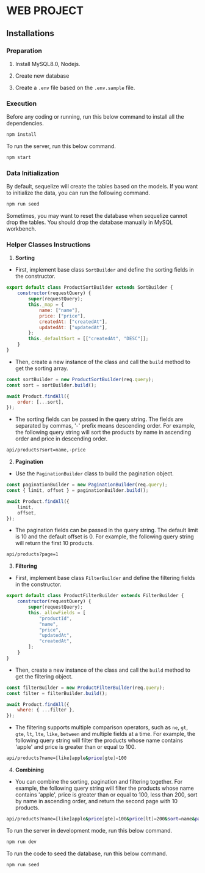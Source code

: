 # WEB PROJECT

## Installations

### Preparation

1. Install MySQL8.0, Nodejs.

2. Create new database

3. Create a `.env` file based on the `.env.sample` file.

### Execution

Before any coding or running, run this below command to install all the dependencies.

```bash
npm install
```

To run the server, run this below command.

```bash
npm start
```

### Data Initialization

By default, sequelize will create the tables based on the models. If you want to initialize the data, you can run the following command.

```bash
npm run seed
```

Sometimes, you may want to reset the database when sequelize cannot drop the tables. You should drop the database manually in MySQL workbench.

### Helper Classes Instructions

1. **Sorting**

-   First, implement base class `SortBuilder` and define the sorting fields in the constructor.

```javascript
export default class ProductSortBuilder extends SortBuilder {
    constructor(requestQuery) {
        super(requestQuery);
        this._map = {
            name: ["name"],
            price: ["price"],
            createdAt: ["createdAt"],
            updatedAt: ["updatedAt"],
        };
        this._defaultSort = [["createdAt", "DESC"]];
    }
}
```

-   Then, create a new instance of the class and call the `build` method to get the sorting array.

```javascript
const sortBuilder = new ProductSortBuilder(req.query);
const sort = sortBuilder.build();

await Product.findAll({
    order: [...sort],
});
```

-   The sorting fields can be passed in the query string. The fields are separated by commas, '-' prefix means descending order. For example, the following query string will sort the products by name in ascending order and price in descending order.

```bash
api/products?sort=name,-price
```

2. **Pagination**

-   Use the `PaginationBuilder` class to build the pagination object.

```javascript
const paginationBuilder = new PaginationBuilder(req.query);
const { limit, offset } = paginationBuilder.build();

await Product.findAll({
    limit,
    offset,
});
```

-   The pagination fields can be passed in the query string. The default limit is 10 and the default offset is 0. For example, the following query string will return the first 10 products.

```bash
api/products?page=1
```

3. **Filtering**

-   First, implement base class `FilterBuilder` and define the filtering fields in the constructor.

```javascript
export default class ProductFilterBuilder extends FilterBuilder {
    constructor(requestQuery) {
        super(requestQuery);
        this._allowFields = [
            "productId",
            "name",
            "price",
            "updatedAt",
            "createdAt",
        ];
    }
}
```

-   Then, create a new instance of the class and call the `build` method to get the filtering object.

```javascript
const filterBuilder = new ProductFilterBuilder(req.query);
const filter = filterBuilder.build();

await Product.findAll({
    where: { ...filter },
});
```

-   The filtering supports multiple comparison operators, such as `ne`, `gt`, `gte`, `lt`, `lte`, `like`, `between` and multiple fields at a time. For example, the following query string will filter the products whose name contains 'apple' and price is greater than or equal to 100.

```bash
api/products?name=[like]apple&price[gte]=100
```

4. **Combining**

-   You can combine the sorting, pagination and filtering together. For example, the following query string will filter the products whose name contains 'apple', price is greater than or equal to 100, less than 200, sort by name in ascending order, and return the second page with 10 products.

```bash
api/products?name=[like]apple&price[gte]=100&price[lt]=200&sort=name&page=2&size=10
```

To run the server in development mode, run this below command.

```bash
npm run dev
```

To run the code to seed the database, run this below command.

```bash
npm run seed
```
